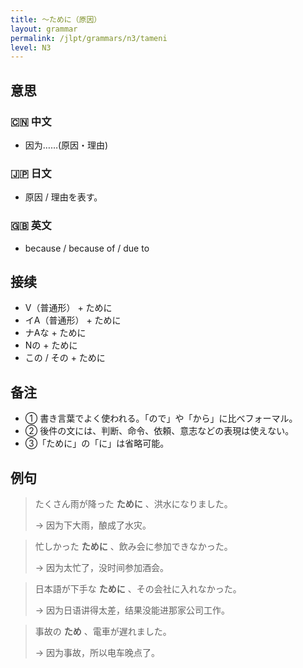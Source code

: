 ```yaml
---
title: 〜ために（原因）
layout: grammar
permalink: /jlpt/grammars/n3/tameni
level: N3
---
```


## 意思

### 🇨🇳 中文

- 因为……(原因・理由)

### 🇯🇵 日文

- 原因 / 理由を表す。

### 🇬🇧 英文

- because / because of / due to

## 接续

- V（普通形） + ために
- イA（普通形） + ために
- ナAな + ために
- Nの + ために
- この / その + ために

## 备注

- ① 書き言葉でよく使われる。「ので」や「から」に比べフォーマル。
- ② 後件の文には、判断、命令、依頼、意志などの表現は使えない。
- ③「ために」の「に」は省略可能。

## 例句

> たくさん雨が降った **ために** 、洪水になりました。
>
> → 因为下大雨，酿成了水灾。

> 忙しかった **ために** 、飲み会に参加できなかった。
>
> → 因为太忙了，没时间参加酒会。

> 日本語が下手な **ために** 、その会社に入れなかった。
>
> → 因为日语讲得太差，结果没能进那家公司工作。

> 事故の **ため** 、電車が遅れました。
>
> → 因为事故，所以电车晚点了。

